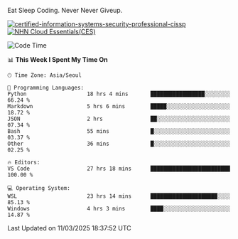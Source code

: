 Eat Sleep Coding.
Never Never Giveup.

[![certified-information-systems-security-professional-cissp](https://github.com/user-attachments/assets/d259884f-7f9a-4d80-a663-6968ead7464a)](https://www.credly.com/badges/f394a010-85a0-450b-9136-8043af01d71c/public_url)
[![NHN Cloud Essentials(CES)](https://github.com/user-attachments/assets/f405dcae-c923-424d-927f-e993bac10fa9)](https://www.nhncloud.com/kr/edu/certification/search)


<!--START_SECTION:waka-->
![Code Time](http://img.shields.io/badge/Code%20Time-3%2C956%20hrs%2039%20mins-blue)

📊 **This Week I Spent My Time On** 

```text
🕑︎ Time Zone: Asia/Seoul

💬 Programming Languages: 
Python                   18 hrs 4 mins       █████████████████░░░░░░░░   66.24 % 
Markdown                 5 hrs 6 mins        █████░░░░░░░░░░░░░░░░░░░░   18.72 % 
JSON                     2 hrs               ██░░░░░░░░░░░░░░░░░░░░░░░   07.34 % 
Bash                     55 mins             █░░░░░░░░░░░░░░░░░░░░░░░░   03.37 % 
Other                    36 mins             █░░░░░░░░░░░░░░░░░░░░░░░░   02.25 % 

🔥 Editors: 
VS Code                  27 hrs 18 mins      █████████████████████████   100.00 % 

💻 Operating System: 
WSL                      23 hrs 14 mins      █████████████████████░░░░   85.13 % 
Windows                  4 hrs 3 mins        ████░░░░░░░░░░░░░░░░░░░░░   14.87 % 
```


 Last Updated on 11/03/2025 18:37:52 UTC
<!--END_SECTION:waka-->
